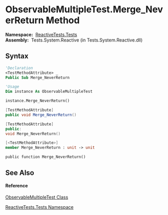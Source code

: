 # ObservableMultipleTest.Merge\_NeverReturn Method

**Namespace:**  [ReactiveTests.Tests](ReactiveTests.Tests\ReactiveTests.Tests.md)  
**Assembly:**  Tests.System.Reactive (in Tests.System.Reactive.dll)

## Syntax

```vb
'Declaration
<TestMethodAttribute> _
Public Sub Merge_NeverReturn
```

```vb
'Usage
Dim instance As ObservableMultipleTest

instance.Merge_NeverReturn()
```

```csharp
[TestMethodAttribute]
public void Merge_NeverReturn()
```

```c++
[TestMethodAttribute]
public:
void Merge_NeverReturn()
```

```fsharp
[<TestMethodAttribute>]
member Merge_NeverReturn : unit -> unit 
```

```jscript
public function Merge_NeverReturn()
```

## See Also

#### Reference

[ObservableMultipleTest Class](ObservableMultipleTest\ObservableMultipleTest.md)

[ReactiveTests.Tests Namespace](ReactiveTests.Tests\ReactiveTests.Tests.md)




